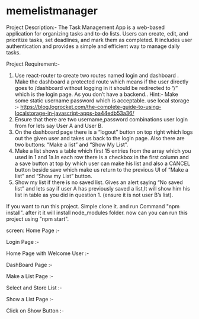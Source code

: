 # memelistmanager
Project Description:-
The Task Management App is a web-based application for organizing tasks and to-do lists. Users can create, edit, and prioritize tasks, set deadlines, and mark them as completed. It includes user authentication and provides a simple and efficient way to manage daily tasks.

Project Requirement:-
1) Use react-router to create two routes named login and dashboard . Make the dashboard a protected route which means if the user directly goes to /dashboard without logging in it should be redirected to “/” which is the login page.
As you don’t have a backend..
Hint:-
    Make some static username password which is acceptable.
    use local storage :- https://blog.logrocket.com/the-complete-guide-to-using-localstorage-in-javascript-apps-ba44edb53a36/
2) Ensure that there are two username,password combinations user login from for lets say User A and User B.
3) On the dashboard page there is a “logout” button on top right which logs out the given user and takes us back to the login page. Also there are two buttons: “Make a list” and “Show My List”.
4) Make a list shows a table which first 15 entries from the array which you used in 1 and 1a.In each row there is a  checkbox in the first column and a save button at top by which user can make his list and also a CANCEL button beside save which make us return to the previous UI of “Make a list” and “Show my List” button.
5) Show my list if there is no saved list. Gives an alert saying “No saved list” and lets say if user A has previously saved a list,It will show him his list in table as you did in question 1. (ensure it is not user B’s list).

If you want to run this project. Simple clone it. and run Command "npm install". after it it will install node_modules folder. now can you can run this project using "npm start".

screen:
Home Page :-

Login Page :-

Home Page with Welcome User :-

DashBoard Page :-

Make a List Page :-

Select and Store List :-

Show a List Page :-

Click on Show Button :-
